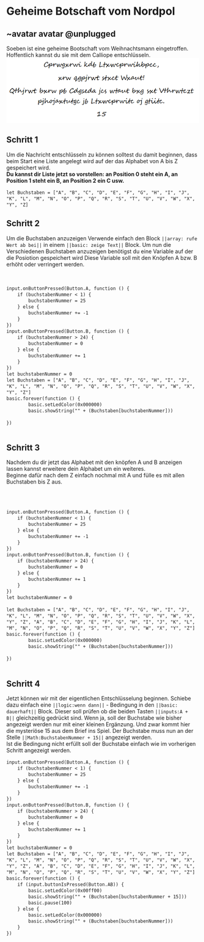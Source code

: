 # Geheime Botschaft vom Nordpol
## ~avatar avatar @unplugged
Soeben ist eine geheime Bootschaft vom Weihnachtsmann eingetroffen. Hoffentlich kannst du sie mit dem Calliope entschlüsseln.
![Bootschaft](https://github.com/r00b1nh00d/geheimeBotschaftVomNordpol/blob/master/GeheimeBootschaft.PNG?raw=true)



## Schritt 1 
Um die Nachricht entschlüsseln zu können solltest du damit beginnen, dass beim Start eine Liste angelegt wird auf der das Alphabet von A bis Z gespeichert wird. <br>
**Du kannst dir Liste jetzt so vorstellen: an Position 0 steht ein A, an Position 1 steht ein B, an Position 2 ein C usw.**
```blocks
let Buchstaben = ["A", "B", "C", "D", "E", "F", "G", "H", "I", "J", "K", "L", "M", "N", "O", "P", "Q", "R", "S", "T", "U", "V", "W", "X", "Y", "Z]
```

## Schritt 2
Um die Buchstaben anzuzeigen Verwende einfach den Block ``||array: rufe Wert ab bei||`` in einem ``||basic: zeige Text||`` Block. 
Um nun die Verschiedenen Buchstaben anzuzeigen benötigst du eine Variable auf der die Posiotion gespeichert wird Diese Variable soll mit den Knöpfen A bzw. B erhöht oder verringert werden. 
```blocks


input.onButtonPressed(Button.A, function () {
    if (buchstabenNummer < 1) {
        buchstabenNummer = 25
    } else {
        buchstabenNummer += -1
    }
})
input.onButtonPressed(Button.B, function () {
    if (buchstabenNummer > 24) {
        buchstabenNummer = 0
    } else {
        buchstabenNummer += 1
    }
})
let buchstabenNummer = 0
let Buchstaben = ["A", "B", "C", "D", "E", "F", "G", "H", "I", "J", "K", "L", "M", "N", "O", "P", "Q", "R", "S", "T", "U", "V", "W", "X", "Y", "Z"]
basic.forever(function () {
        basic.setLedColor(0x000000)
        basic.showString("" + (Buchstaben[buchstabenNummer]))
   
})


```

## Schritt 3 
Nachdem du dir jetzt das Alphabet mit den knöpfen A und B anzeigen lassen kannst erweitere dein Alphabet um ein weiteres. <br>
Beginne dafür nach dem Z einfach nochmal mit A und fülle es mit allen Buchstaben bis Z aus.
```blocks



input.onButtonPressed(Button.A, function () {
    if (buchstabenNummer < 1) {
        buchstabenNummer = 25
    } else {
        buchstabenNummer += -1
    }
})
input.onButtonPressed(Button.B, function () {
    if (buchstabenNummer > 24) {
        buchstabenNummer = 0
    } else {
        buchstabenNummer += 1
    }
})
let buchstabenNummer = 0

let Buchstaben = ["A", "B", "C", "D", "E", "F", "G", "H", "I", "J", "K", "L", "M", "N", "O", "P", "Q", "R", "S", "T", "U", "V", "W", "X", "Y", "Z", "A", "B", "C", "D", "E", "F", "G", "H", "I", "J", "K", "L", "M", "N", "O", "P", "Q", "R", "S", "T", "U", "V", "W", "X", "Y", "Z"]
basic.forever(function () {
        basic.setLedColor(0x000000)
        basic.showString("" + (Buchstaben[buchstabenNummer]))
   
})


```


## Schritt 4
Jetzt können wir mit der eigentlichen Entschlüsselung beginnen. Schiebe dazu einfach eine ``||logic:wenn dann||`` - Bedingung in den ``||basic: dauerhaft||`` Block.
Dieser soll prüfen ob die beiden Tasten ``||inputs:A + B||`` gleichzeitig gedrückt sind. Wenn ja, soll der Buchstabe wie bisher angezeigt werden nur mit einer kleinen Ergänzung. Und zwar kommt hier die mysteriöse 15 aus dem Brief ins Spiel. Der Buchstabe muss nun an der Stelle ``||Math:BuchstabenNummer + 15||`` angezeigt werden. <br>
Ist die Bedingung nicht erfüllt soll der Buchstabe einfach wie im vorherigen Schritt angezeigt werden.
```blocks
input.onButtonPressed(Button.A, function () {
    if (buchstabenNummer < 1) {
        buchstabenNummer = 25
    } else {
        buchstabenNummer += -1
    }
})
input.onButtonPressed(Button.B, function () {
    if (buchstabenNummer > 24) {
        buchstabenNummer = 0
    } else {
        buchstabenNummer += 1
    }
})
let buchstabenNummer = 0
let Buchstaben = ["A", "B", "C", "D", "E", "F", "G", "H", "I", "J", "K", "L", "M", "N", "O", "P", "Q", "R", "S", "T", "U", "V", "W", "X", "Y", "Z", "A", "B", "C", "D", "E", "F", "G", "H", "I", "J", "K", "L", "M", "N", "O", "P", "Q", "R", "S", "T", "U", "V", "W", "X", "Y", "Z"]
basic.forever(function () {
    if (input.buttonIsPressed(Button.AB)) {
        basic.setLedColor(0x00ff00)
        basic.showString("" + (Buchstaben[buchstabenNummer + 15]))
        basic.pause(100)
    } else {
        basic.setLedColor(0x000000)
        basic.showString("" + (Buchstaben[buchstabenNummer]))
    }
})
```
